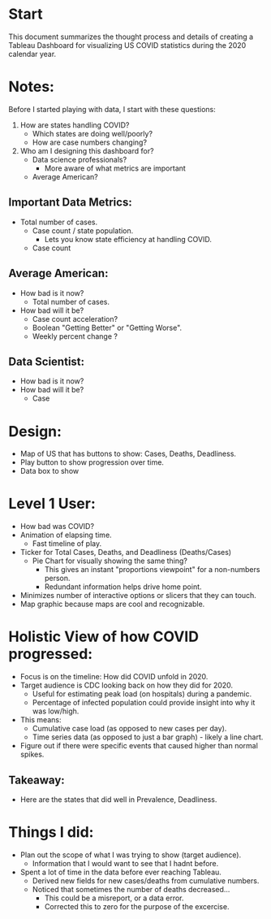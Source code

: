 # Start

This document summarizes the thought process and details of creating a Tableau Dashboard for visualizing US COVID statistics during the 2020 calendar year.

# 

# Notes: 

Before I started playing with data, I start with these questions:
1. How are states handling COVID?
   * Which states are doing well/poorly?
   * How are case numbers changing?
0. Who am I designing this dashboard for?
   * Data science professionals?
      * More aware of what metrics are important
   * Average American?


## Important Data Metrics:
* Total number of cases.
   * Case count / state population.
      * Lets you know state efficiency at handling COVID.
   * Case count 

## Average American:
* How bad is it now?
   * Total number of cases.
* How bad will it be?
   * Case count acceleration?
   * Boolean "Getting Better" or "Getting Worse".
   * Weekly percent change ?

## Data Scientist:
* How bad is it now?
* How bad will it be?
   * Case 



# Design:
* Map of US that has buttons to show: Cases, Deaths, Deadliness.
* Play button to show progression over time.
* Data box to show 


# Level 1 User:
* How bad was COVID?
* Animation of elapsing time.
   * Fast timeline of play.
* Ticker for Total Cases, Deaths, and Deadliness (Deaths/Cases)
   * Pie Chart for visually showing the same thing?
      * This gives an instant "proportions viewpoint" for a non-numbers person.
      * Redundant information helps drive home point.
* Minimizes number of interactive options or slicers that they can touch.
* Map graphic because maps are cool and recognizable.

# Holistic View of how COVID progressed: 
* Focus is on the timeline: How did COVID unfold in 2020.
* Target audience is CDC looking back on how they did for 2020.
   * Useful for estimating peak load (on hospitals) during a pandemic.
   * Percentage of infected population could provide insight into why it was low/high.
* This means:
   * Cumulative case load (as opposed to new cases per day).
   * Time series data (as opposed to just a bar graph) - likely a line chart.
* Figure out if there were specific events that caused higher than normal spikes.

## Takeaway:
* Here are the states that did well in Prevalence, Deadliness.

# Things I did:
* Plan out the scope of what I was trying to show (target audience).
   * Information that I would want to see that I hadnt before.
* Spent a lot of time in the data before ever reaching Tableau.
   * Derived new fields for new cases/deaths from cumulative numbers.
   * Noticed that sometimes the number of deaths decreased...
      * This could be a misreport, or a data error.
      * Corrected this to zero for the purpose of the excercise.